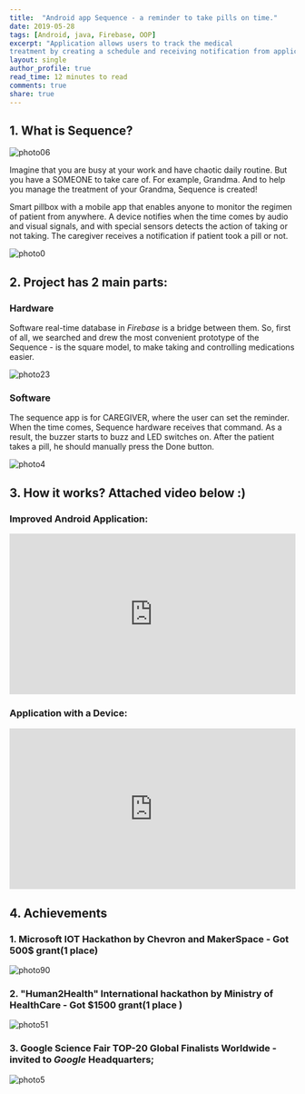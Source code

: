 ```yaml
---
title:  "Android app Sequence - a reminder to take pills on time."
date: 2019-05-28
tags: [Android, java, Firebase, OOP]
excerpt: "Application allows users to track the medical
treatment by creating a schedule and receiving notification from application."
layout: single
author_profile: true
read_time: 12 minutes to read
comments: true
share: true
---
```


## 1. What is Sequence?

![photo06](/seq/intro.png)

Imagine that you are busy at your work and have chaotic daily routine.
But you have a SOMEONE to take care of. For example, Grandma.
And to help you manage the treatment of your Grandma, Sequence is created!

Smart pillbox with a mobile app that enables anyone to monitor the regimen of patient from anywhere. A device notifies when the time comes by audio and visual signals, and with special sensors detects the action of taking or not taking. The caregiver receives a notification if patient took a pill or not.

![photo0](/seq/2.png)


## 2. Project has 2 main parts:

### Hardware
Software real-time database in *Firebase* is a bridge between them. So, first of all, we searched and drew the most convenient prototype of the Sequence - is the square model, to make taking and controlling medications easier.

![photo23](/seq/harware.png)

### Software
The sequence app is for CAREGIVER, where the user can set the reminder. When the time comes, Sequence hardware receives that command. As a result, the buzzer starts to buzz and LED switches on. After the patient takes a pill, he should manually press the Done button.


![photo4](/seq/1.png)



## 3. How it works? Attached video below :)

### Improved Android Application:


<style>.embed-container { position: relative; padding-bottom: 56.25%; height: 0; overflow: hidden; max-width: 100%; } .embed-container iframe, .embed-container object, .embed-container embed { position: absolute; top: 0; left: 0; width: 100%; height: 100%; }</style><div class='embed-container'><iframe src='https://www.youtube.com/embed/nTXiG7dh7sI' frameborder='0' allowfullscreen></iframe></div>



### Application with a Device:


<style>.embed-container { position: relative; padding-bottom: 56.25%; height: 0; overflow: hidden; max-width: 100%; } .embed-container iframe, .embed-container object, .embed-container embed { position: absolute; top: 0; left: 0; width: 100%; height: 100%; }</style><div class='embed-container'><iframe src='https://www.youtube.com/embed/jG4Tb-uKZtw' frameborder='0' allowfullscreen></iframe></div>


## 4. Achievements


### 1. Microsoft IOT Hackathon by Chevron and MakerSpace - Got 500$ grant(1 place)


![photo90](/seq/che.jpg)


### 2. "Human2Health" International hackathon by Ministry of HealthCare - Got $1500 grant(1 place )


![photo51](/seq/hu.jpg)


### 3. Google Science Fair TOP-20 Global Finalists Worldwide - invited to *Google* Headquarters;


![photo5](/seq/gog.jpg)
